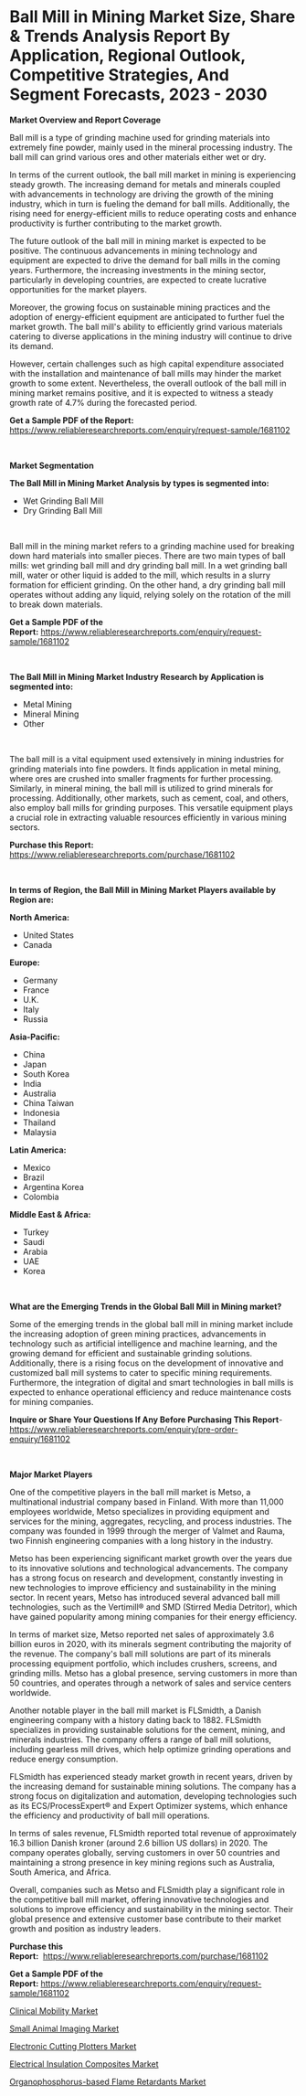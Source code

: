 <p><h1>Ball Mill in Mining Market Size, Share & Trends Analysis Report By Application, Regional Outlook, Competitive Strategies, And Segment Forecasts, 2023 - 2030</h1></p><p><strong>Market Overview and Report Coverage</strong></p>
<p><p>Ball mill is a type of grinding machine used for grinding materials into extremely fine powder, mainly used in the mineral processing industry. The ball mill can grind various ores and other materials either wet or dry.</p><p>In terms of the current outlook, the ball mill market in mining is experiencing steady growth. The increasing demand for metals and minerals coupled with advancements in technology are driving the growth of the mining industry, which in turn is fueling the demand for ball mills. Additionally, the rising need for energy-efficient mills to reduce operating costs and enhance productivity is further contributing to the market growth.</p><p>The future outlook of the ball mill in mining market is expected to be positive. The continuous advancements in mining technology and equipment are expected to drive the demand for ball mills in the coming years. Furthermore, the increasing investments in the mining sector, particularly in developing countries, are expected to create lucrative opportunities for the market players.</p><p>Moreover, the growing focus on sustainable mining practices and the adoption of energy-efficient equipment are anticipated to further fuel the market growth. The ball mill's ability to efficiently grind various materials catering to diverse applications in the mining industry will continue to drive its demand.</p><p>However, certain challenges such as high capital expenditure associated with the installation and maintenance of ball mills may hinder the market growth to some extent. Nevertheless, the overall outlook of the ball mill in mining market remains positive, and it is expected to witness a steady growth rate of 4.7% during the forecasted period.</p></p>
<p><strong>Get a Sample PDF of the Report:</strong> <a href="https://www.reliableresearchreports.com/enquiry/request-sample/1681102">https://www.reliableresearchreports.com/enquiry/request-sample/1681102</a></p>
<p>&nbsp;</p>
<p><strong>Market Segmentation</strong></p>
<p><strong>The Ball Mill in Mining Market Analysis by types is segmented into:</strong></p>
<p><ul><li>Wet Grinding Ball Mill</li><li>Dry Grinding Ball Mill</li></ul></p>
<p>&nbsp;</p>
<p><p>Ball mill in the mining market refers to a grinding machine used for breaking down hard materials into smaller pieces. There are two main types of ball mills: wet grinding ball mill and dry grinding ball mill. In a wet grinding ball mill, water or other liquid is added to the mill, which results in a slurry formation for efficient grinding. On the other hand, a dry grinding ball mill operates without adding any liquid, relying solely on the rotation of the mill to break down materials.</p></p>
<p><strong>Get a Sample PDF of the Report:</strong>&nbsp;<a href="https://www.reliableresearchreports.com/enquiry/request-sample/1681102">https://www.reliableresearchreports.com/enquiry/request-sample/1681102</a></p>
<p>&nbsp;</p>
<p><strong>The Ball Mill in Mining Market Industry Research by Application is segmented into:</strong></p>
<p><ul><li>Metal Mining</li><li>Mineral Mining</li><li>Other</li></ul></p>
<p>&nbsp;</p>
<p><p>The ball mill is a vital equipment used extensively in mining industries for grinding materials into fine powders. It finds application in metal mining, where ores are crushed into smaller fragments for further processing. Similarly, in mineral mining, the ball mill is utilized to grind minerals for processing. Additionally, other markets, such as cement, coal, and others, also employ ball mills for grinding purposes. This versatile equipment plays a crucial role in extracting valuable resources efficiently in various mining sectors.</p></p>
<p><strong>Purchase this Report:</strong>&nbsp; <a href="https://www.reliableresearchreports.com/purchase/1681102">https://www.reliableresearchreports.com/purchase/1681102</a></p>
<p>&nbsp;</p>
<p><strong>In terms of Region, the Ball Mill in Mining Market Players available by Region are:</strong></p>
<p>
    <p> <strong> North America: </strong>
        <ul>
            <li>United States</li>
            <li>Canada</li>
        </ul>
        </p> 
    <p> <strong> Europe: </strong>
        <ul>
            <li>Germany</li>
            <li>France</li>
            <li>U.K.</li>
            <li>Italy</li>
            <li>Russia</li>
        </ul>
        </p> 
    <p> <strong> Asia-Pacific: </strong>
        <ul>
            <li>China</li>
            <li>Japan</li>
            <li>South Korea</li>
            <li>India</li>
            <li>Australia</li>
            <li>China Taiwan</li>
            <li>Indonesia</li>
            <li>Thailand</li>
            <li>Malaysia</li>
        </ul>
        </p> 
    <p> <strong> Latin America: </strong>
        <ul>
            <li>Mexico</li>
            <li>Brazil</li>
            <li>Argentina Korea</li>
            <li>Colombia</li>
        </ul>
        </p> 
    <p> <strong> Middle East & Africa: </strong>
        <ul>
            <li>Turkey</li>
            <li>Saudi</li>
            <li>Arabia</li>
            <li>UAE</li>
            <li>Korea</li>
        </ul>
    </p>
    </p>
<p>&nbsp;</p>
<p><strong>What are the Emerging Trends in the Global Ball Mill in Mining market?</strong></p>
<p><p>Some of the emerging trends in the global ball mill in mining market include the increasing adoption of green mining practices, advancements in technology such as artificial intelligence and machine learning, and the growing demand for efficient and sustainable grinding solutions. Additionally, there is a rising focus on the development of innovative and customized ball mill systems to cater to specific mining requirements. Furthermore, the integration of digital and smart technologies in ball mills is expected to enhance operational efficiency and reduce maintenance costs for mining companies.</p></p>
<p><strong>Inquire or Share Your Questions If Any Before Purchasing This Report</strong>- <a href="https://www.reliableresearchreports.com/enquiry/pre-order-enquiry/1681102">https://www.reliableresearchreports.com/enquiry/pre-order-enquiry/1681102</a></p>
<p>&nbsp;</p>
<p><strong>Major Market Players</strong></p>
<p><p>One of the competitive players in the ball mill market is Metso, a multinational industrial company based in Finland. With more than 11,000 employees worldwide, Metso specializes in providing equipment and services for the mining, aggregates, recycling, and process industries. The company was founded in 1999 through the merger of Valmet and Rauma, two Finnish engineering companies with a long history in the industry.</p><p>Metso has been experiencing significant market growth over the years due to its innovative solutions and technological advancements. The company has a strong focus on research and development, constantly investing in new technologies to improve efficiency and sustainability in the mining sector. In recent years, Metso has introduced several advanced ball mill technologies, such as the Vertimill® and SMD (Stirred Media Detritor), which have gained popularity among mining companies for their energy efficiency.</p><p>In terms of market size, Metso reported net sales of approximately 3.6 billion euros in 2020, with its minerals segment contributing the majority of the revenue. The company's ball mill solutions are part of its minerals processing equipment portfolio, which includes crushers, screens, and grinding mills. Metso has a global presence, serving customers in more than 50 countries, and operates through a network of sales and service centers worldwide.</p><p>Another notable player in the ball mill market is FLSmidth, a Danish engineering company with a history dating back to 1882. FLSmidth specializes in providing sustainable solutions for the cement, mining, and minerals industries. The company offers a range of ball mill solutions, including gearless mill drives, which help optimize grinding operations and reduce energy consumption.</p><p>FLSmidth has experienced steady market growth in recent years, driven by the increasing demand for sustainable mining solutions. The company has a strong focus on digitalization and automation, developing technologies such as its ECS/ProcessExpert® and Expert Optimizer systems, which enhance the efficiency and productivity of ball mill operations.</p><p>In terms of sales revenue, FLSmidth reported total revenue of approximately 16.3 billion Danish kroner (around 2.6 billion US dollars) in 2020. The company operates globally, serving customers in over 50 countries and maintaining a strong presence in key mining regions such as Australia, South America, and Africa.</p><p>Overall, companies such as Metso and FLSmidth play a significant role in the competitive ball mill market, offering innovative technologies and solutions to improve efficiency and sustainability in the mining sector. Their global presence and extensive customer base contribute to their market growth and position as industry leaders.</p></p>
<p><strong>Purchase this Report:</strong>&nbsp;&nbsp;<a href="https://www.reliableresearchreports.com/purchase/1681102">https://www.reliableresearchreports.com/purchase/1681102</a></p>
<p></p>
<p><strong>Get a Sample PDF of the Report:</strong>&nbsp;<a href="https://www.reliableresearchreports.com/enquiry/request-sample/1681102">https://www.reliableresearchreports.com/enquiry/request-sample/1681102</a></p>
<p><p><a href="https://medium.com/@annaalexander40/clinical-mobility-market-opportunities-and-strategies-forecast-for-period-from-2023-2030-fd0722676c16">Clinical Mobility Market</a></p><p><a href="https://medium.com/@patriciaday39/small-animal-imaging-market-competitive-analysis-market-trends-and-forecast-to-2030-4faca3c7facd">Small Animal Imaging Market</a></p><p><a href="https://www.linkedin.com/pulse/electronic-cutting-plotters-market-size-growth-forecast-from/">Electronic Cutting Plotters Market</a></p><p><a href="https://www.linkedin.com/pulse/electrical-insulation-composites-market-challenges-opportunities/">Electrical Insulation Composites Market</a></p><p><a href="https://www.linkedin.com/pulse/organophosphorus-based-flame-retardants-market-size-2023-2030/">Organophosphorus-based Flame Retardants Market</a></p></p>
